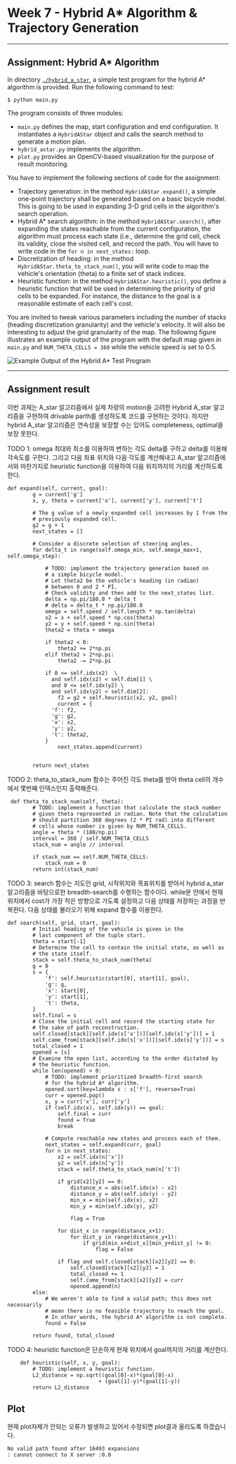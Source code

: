 # Week 7 - Hybrid A* Algorithm & Trajectory Generation

---

[//]: # (Image References)
[has-example]: ./hybrid_a_star/has_example.png
[ptg-example]: ./PTG/ptg_example.png

## Assignment: Hybrid A* Algorithm

In directory [`./hybrid_a_star`](./hybrid_a_star), a simple test program for the hybrid A* algorithm is provided. Run the following command to test:

```
$ python main.py
```

The program consists of three modules:

* `main.py` defines the map, start configuration and end configuration. It instantiates a `HybridAStar` object and calls the search method to generate a motion plan.
* `hybrid_astar.py` implements the algorithm.
* `plot.py` provides an OpenCV-based visualization for the purpose of result monitoring.

You have to implement the following sections of code for the assignment:

* Trajectory generation: in the method `HybridAStar.expand()`, a simple one-point trajectory shall be generated based on a basic bicycle model. This is going to be used in expanding 3-D grid cells in the algorithm's search operation.
* Hybrid A* search algorithm: in the method `HybridAStar.search()`, after expanding the states reachable from the current configuration, the algorithm must process each state (i.e., determine the grid cell, check its validity, close the visited cell, and record the path. You will have to write code in the `for n in next_states:` loop.
* Discretization of heading: in the method `HybridAStar.theta_to_stack_num()`, you will write code to map the vehicle's orientation (theta) to a finite set of stack indices.
* Heuristic function: in the method `HybridAStar.heuristic()`, you define a heuristic function that will be used in determining the priority of grid cells to be expanded. For instance, the distance to the goal is a reasonable estimate of each cell's cost.

You are invited to tweak various parameters including the number of stacks (heading discretization granularity) and the vehicle's velocity. It will also be interesting to adjust the grid granularity of the map. The following figure illustrates an example output of the program with the default map given in `main.py` and `NUM_THETA_CELLS = 360` while the vehicle speed is set to 0.5.

![Example Output of the Hybrid A* Test Program][has-example]

---

## Assignment result
이번 과제는 A_star 알고리즘에서 실제 차량의 motion을 고려한 Hybrid A_star 알고리즘을 구현하여 drivable parth를 생성하도록 코드를 구현하는 것이다.
하지만 hybrid A_star 알고리즘은 연속성을 보장할 수는 있어도 completeness, optimal을 보장 못한다.

TODO 1: omega 최대와 최소를 이용하여 변하는 각도 delta를 구하고 delta를 이용해 각속도를 구한다. 그리고 다음 좌표 위치와 다음 각도를 계산해내고 A_star 알고리즘에서와 마찬가지로 heuristic function을 이용하여 다음 위치까지의 거리를 계산하도록 한다.
```
def expand(self, current, goal):
        g = current['g']
        x, y, theta = current['x'], current['y'], current['t']

        # The g value of a newly expanded cell increases by 1 from the
        # previously expanded cell.
        g2 = g + 1
        next_states = []

        # Consider a discrete selection of steering angles.
        for delta_t in range(self.omega_min, self.omega_max+1, self.omega_step):

            # TODO: implement the trajectory generation based on
            # a simple bicycle model.
            # Let theta2 be the vehicle's heading (in radian)
            # between 0 and 2 * PI.
            # Check validity and then add to the next_states list.
            delta = np.pi/180.0 * delta_t
            # delta = delta_t * np.pi/180.0
            omega = self.speed / self.length * np.tan(delta)
            x2 = x + self.speed * np.cos(theta)
            y2 = y + self.speed * np.sin(theta)
            theta2 = theta + omega

            if theta2 < 0:
                theta2 += 2*np.pi
            elif theta2 > 2*np.pi:
                theta2 -= 2*np.pi 

            if 0 <= self.idx(x2)  \
              and self.idx(x2) < self.dim[1] \
              and 0 <= self.idx(y2) \
              and self.idx(y2) < self.dim[2]:
                f2 = g2 + self.heuristic(x2, y2, goal)
                current = {
              'f': f2,
              'g': g2,
              'x': x2,
              'y': y2,
              't': theta2,                
            }
                next_states.append(current)


        return next_states
```

TODO 2: theta_to_stack_num 함수는 주어진 각도 theta를 받아 theta cell의 개수에서 몇번째 인덱스인지 출력해준다.
```
 def theta_to_stack_num(self, theta):
        # TODO: implement a function that calculate the stack number
        # given theta represented in radian. Note that the calculation
        # should partition 360 degrees (2 * PI rad) into different
        # cells whose number is given by NUM_THETA_CELLS.
        angle = theta * (180/np.pi)
        interval = 360 / self.NUM_THETA_CELLS
        stack_num = angle // interval

        if stack_num == self.NUM_THETA_CELLS:
            stack_num = 0
        return int(stack_num)
```

TODO 3: search 함수는 지도인 grid, 시작위치와 목표위치를 받아서 hybrid a_star 알고리즘을 바탕으로한 breadth-search를 수행하는 함수이다. while문 안에서 현재 위치에서 cost가 가장 적은 방향으로 가도록 설정하고 다음 상태를 저장하는 과정을 반복한다. 다음 상태를 불러오기 위해 expand 함수를 이용한다.
```
def search(self, grid, start, goal):
        # Initial heading of the vehicle is given in the
        # last component of the tuple start.
        theta = start[-1]
        # Determine the cell to contain the initial state, as well as
        # the state itself.
        stack = self.theta_to_stack_num(theta)
        g = 0
        s = {
            'f': self.heuristic(start[0], start[1], goal),
            'g': g,
            'x': start[0],
            'y': start[1],
            't': theta,
        }
        self.final = s
        # Close the initial cell and record the starting state for
        # the sake of path reconstruction.
        self.closed[stack][self.idx(s['x'])][self.idx(s['y'])] = 1
        self.came_from[stack][self.idx(s['x'])][self.idx(s['y'])] = s
        total_closed = 1
        opened = [s]
        # Examine the open list, according to the order dictated by
        # the heuristic function.
        while len(opened) > 0:
            # TODO: implement prioritized breadth-first search
            # for the hybrid A* algorithm.
            opened.sort(key=lambda s : s['f'], reverse=True)
            curr = opened.pop()
            x, y = curr['x'], curr['y']
            if (self.idx(x), self.idx(y)) == goal:
                self.final = curr
                found = True
                break

            # Compute reachable new states and process each of them.
            next_states = self.expand(curr, goal)
            for n in next_states:
                x2 = self.idx(n['x'])
                y2 = self.idx(n['y'])
                stack = self.theta_to_stack_num(n['t'])
              
                if grid[x2][y2] == 0:
                    distance_x = abs(self.idx(x) - x2)
                    distance_y = abs(self.idx(y) - y2)
                    min_x = min(self.idx(x), x2)
                    min_y = min(self.idx(y), y2)
                
                    flag = True

                for dist_x in range(distance_x+1):
                    for dist_y in range(distance_y+1):
                        if grid[min_x+dist_x][min_y+dist_y] != 0:
                            flag = False
                
                if flag and self.closed[stack][x2][y2] == 0:
                    self.closed[stack][x2][y2] = 1
                    total_closed += 1
                    self.came_from[stack][x2][y2] = curr
                    opened.append(n)
        else:
            # We weren't able to find a valid path; this does not necessarily
            # mean there is no feasible trajectory to reach the goal.
            # In other words, the hybrid A* algorithm is not complete.
            found = False

        return found, total_closed
```
TODO 4: heuristic function은 단순하게 현재 위치에서 goal까지의 거리를 계산한다.
```
    def heuristic(self, x, y, goal):
        # TODO: implement a heuristic function.
        L2_distance = np.sqrt((goal[0]-x)*(goal[0]-x)
                             + (goal[1]-y)*(goal[1]-y))
        return L2_distance
```

## Plot

현재 plot자체가 안되는 오류가 발생하고 있어서 수정되면 plot결과 올리도록 하겠습니다.
```
No valid path found after 16493 expansions
: cannot connect to X server :0.0
```


